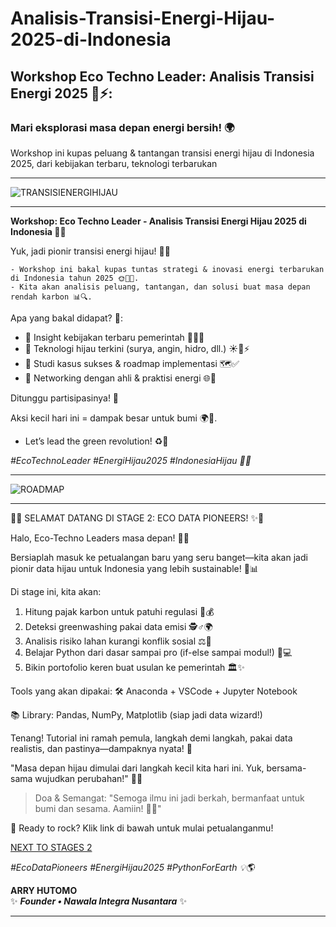 # Analisis-Transisi-Energi-Hijau-2025-di-Indonesia
## Workshop Eco Techno Leader: Analisis Transisi Energi 2025 🌱⚡:

### Mari eksplorasi masa depan energi bersih! 🌍 

Workshop ini kupas peluang &amp; tantangan transisi energi hijau di Indonesia 2025, dari kebijakan terbaru, teknologi terbarukan


---
![TRANSISIENERGIHIJAU](https://github.com/arry-hutomo/Analisis-Transisi-Energi-Hijau-2025-di-Indonesia/blob/main/TRANSISI%20ENERGI%20HIJAU.png)

---

**Workshop: Eco Techno Leader - Analisis Transisi Energi Hijau 2025 di Indonesia 🌱💡**

Yuk, jadi pionir transisi energi hijau! 🚀✨ 
````
- Workshop ini bakal kupas tuntas strategi & inovasi energi terbarukan di Indonesia tahun 2025 🌞🌊💨. 
- Kita akan analisis peluang, tantangan, dan solusi buat masa depan rendah karbon 📊🔍.
````

Apa yang bakal didapat? 🎁:

* 🔸 Insight kebijakan terbaru pemerintah 📜🇮🇩
* 🔸 Teknologi hijau terkini (surya, angin, hidro, dll.) ☀️🍃⚡
* 🔸 Studi kasus sukses & roadmap implementasi 🗺️✅
* 🔸 Networking dengan ahli & praktisi energi 🌐🤝

Ditunggu partisipasinya! 🎉 

Aksi kecil hari ini = dampak besar untuk bumi 🌍💚. 
* Let’s lead the green revolution! ♻️🚀


_#EcoTechnoLeader #EnergiHijau2025 #IndonesiaHijau 🌿✨_

---

![ROADMAP](https://github.com/arry-hutomo/Analisis-Transisi-Energi-Hijau-2025-di-Indonesia/blob/main/ROADMAP.png)

---
🌟✨ SELAMAT DATANG DI STAGE 2: ECO DATA PIONEERS! ✨🌟

Halo, Eco-Techno Leaders masa depan! 🎉🌱 

Bersiaplah masuk ke petualangan baru yang seru banget—kita akan jadi pionir data hijau untuk Indonesia yang lebih sustainable! 💚📊

Di stage ini, kita akan:

1. Hitung pajak karbon untuk patuhi regulasi 📜💰
2. Deteksi greenwashing pakai data emisi 🕵️♂️🌍
3. Analisis risiko lahan kurangi konflik sosial ⚖️🚜
4. Belajar Python dari dasar sampai pro (if-else sampai modul!) 🐍💻
5. Bikin portofolio keren buat usulan ke pemerintah 🏛️✨

Tools yang akan dipakai:
🛠️ Anaconda + VSCode + Jupyter Notebook

📚 Library: Pandas, NumPy, Matplotlib (siap jadi data wizard!)

Tenang! Tutorial ini ramah pemula, langkah demi langkah, pakai data realistis, dan pastinya—dampaknya nyata! 🚀

"Masa depan hijau dimulai dari langkah kecil kita hari ini. Yuk, bersama-sama wujudkan perubahan!" 🌿🙌

> Doa & Semangat:
> "Semoga ilmu ini jadi berkah, bermanfaat untuk bumi dan sesama. 
> Aamiin! 🤲✨"


📌 Ready to rock? Klik link di bawah untuk mulai petualanganmu!

[NEXT TO STAGES 2](https://arry-hutomo.github.io/Analisis-Transisi-Energi-Hijau-2025-di-Indonesia/)

_#EcoDataPioneers #EnergiHijau2025 #PythonForEarth 💡🌎_


**ARRY HUTOMO**  
✨ _**Founder • Nawala Integra Nusantara**_ ✨  

---
